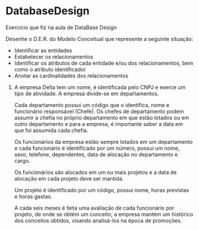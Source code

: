 # DatabaseDesign

Exercicio que fiz na aula de DataBase Design

Desenhe o D.E.R. do Modelo Conceitual que represente a seguinte situação:

- Identificar as entidades
- Estabelecer os relacionamentos
- Identificar os atributos de cada entidade e/ou dos relacionamentos, bem como o atributo identificador
- Anotar as cardinalidades dos relacionamentos

1. A empresa Delta tem um nome, é identificada pelo CNPJ e exerce um tipo de atividade. A empresa divide-se em departamentos.
    
    Cada departamento possui um código que o identifica, nome e funcionário responsável (Chefe). Os chefes de departamento podem assumir a chefia no próprio departamento em que estão lotados ou em outro departamento e para a empresa, é importante saber a data em que foi assumida cada chefia.
    
    Os funcionários da empresa estão sempre lotados em um departamento e cada funcionário é identificado por um número, possui um nome, sexo, telefone, dependentes, data de alocação no departamento e cargo.
    
    Os funcionários são alocados em um ou mais projetos e a data de alocação em cada projeto deve ser mantida.
    
    Um projeto é identificado por um código, possui nome, horas previstas e horas gastas.
    
    A cada seis meses é feita uma avaliação de cada funcionário por projeto, de onde se obtém um conceito; a empresa mantém um histórico dos conceitos obtidos, visando analisá-los na época de promoções.

